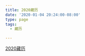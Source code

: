 ```yaml
---
title: 2020藏历
date: '2020-01-04 20:24:00-08:00'
type: page
tags:
  - 藏历

---
```


[2020藏历](/f/2020.pdf)